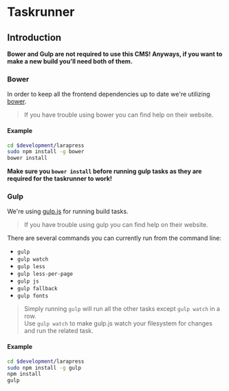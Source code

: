 # Taskrunner

## Introduction

__Bower and Gulp are not required to use this CMS! Anyways, if you want to make a new build you'll need both of them.__

### Bower

In order to keep all the frontend dependencies up to date we're utilizing [bower](http://bower.io).

> If you have trouble using bower you can find help on their website.

#### Example

```bash
cd $development/larapress
sudo npm install -g bower
bower install
```

__Make sure you `bower install` before running gulp tasks as they are required for the taskrunner to work!__

### Gulp

We're using [gulp.js](http://gulpjs.com) for running build tasks.

> If you have trouble using gulp you can find help on their website.

There are several commands you can currently run from the command line:

* `gulp`
* `gulp watch`
* `gulp less`
* `gulp less-per-page`
* `gulp js`
* `gulp fallback`
* `gulp fonts`

> Simply running `gulp` will run all the other tasks except `gulp watch` in a row.    
> Use `gulp watch` to make gulp.js watch your filesystem for changes and run the related task.

#### Example

```bash
cd $development/larapress
sudo npm install -g gulp
npm install
gulp
```
